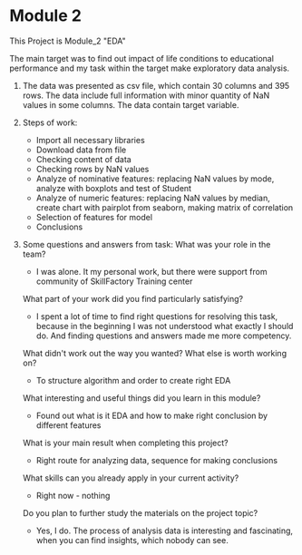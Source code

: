 # Module 2
This Project is Module_2 "EDA"

The main target was to find out impact of life conditions to educational performance and my task within the target make exploratory data analysis.

1. The data was presented as csv file, which contain 30 columns and 395 rows. The data include full information with minor quantity of NaN values in some columns. The data contain target variable.

2. Steps of work:
    - Import all necessary libraries
    - Download data from file
    - Checking content of data
    - Checking rows by NaN values
    - Analyze of nominative features: replacing NaN values by mode, analyze with boxplots and test of Student
    - Analyze of numeric features: replacing NaN values by median, create chart with pairplot from seaborn, making matrix of correlation
    - Selection of features for model
    - Conclusions

3. Some questions and answers from task:
    What was your role in the team?
    - I was alone. It my personal work, but there were support from community of SkillFactory Training center
    

    What part of your work did you find particularly satisfying?
    - I spent a lot of time to find right questions for resolving this task, because in the beginning I was not understood what exactly I should do. And finding questions and answers made me more competency.


    What didn't work out the way you wanted? What else is worth working on?
    - To structure algorithm and order to create right EDA


    What interesting and useful things did you learn in this module?
    - Found out what is it EDA and how to make right conclusion by different features


    What is your main result when completing this project?
    - Right route for analyzing data, sequence for making conclusions


    What skills can you already apply in your current activity?
    - Right now - nothing


    Do you plan to further study the materials on the project topic?
    - Yes, I do. The process of analysis data is interesting and fascinating, when you can find insights, which nobody can see.